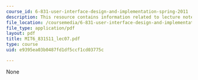 ```yaml
---
course_id: 6-831-user-interface-design-and-implementation-spring-2011
description: This resource contains information related to lecture notes.
file_location: /coursemedia/6-831-user-interface-design-and-implementation-spring-2011/e9395ea03b0487fd1df5ccf1cd03775c_MIT6_831S11_lec07.pdf
file_type: application/pdf
layout: pdf
title: MIT6_831S11_lec07.pdf
type: course
uid: e9395ea03b0487fd1df5ccf1cd03775c

---
```

None